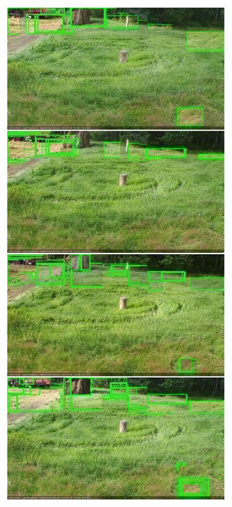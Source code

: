 ![20200709-152321-153323](in2/20200709/20200709-152321-153323_0_.jpg)
![20200709-153330-154331](in2/20200709/20200709-153330-154331_0_.jpg)
![20200709-154337-155339](in2/20200709/20200709-154337-155339_0_.jpg)
![20200709-155345-160347](in2/20200709/20200709-155345-160347_0_.jpg)
